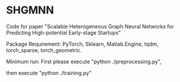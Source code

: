 # SHGMNN
Code for paper "Scalable Heterogeneous Graph Neural Networks for Predicting High-potential Early-stage Startups"

Package Requirement: PyTorch, Sklearn, Matlab.Engine, tqdm, torch_sparse, torch_geometric.

Minimum run: 
First please execute "python ./preprocessing.py", 

then execute "python ./training.py"
